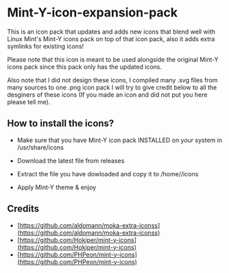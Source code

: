 # Mint-Y-icon-expansion-pack

This is an icon pack that updates and adds new icons that blend well with Linux Mint's Mint-Y icons pack on top of that icon pack, also it adds extra symlinks for existing icons!

Please note that this icon is meant to be used alongside the original Mint-Y icons pack since this pack only has the updated icons.

Also note that I did not design these icons, I compiled many .svg files from many sources to one .png icon pack I will try to give credit below to all the desginers of these icons (If you made an icon and did not put you here please tell me).
## How to install the icons?

- Make sure that you have Mint-Y icon pack INSTALLED on your system in /usr/share/icons

- Download the latest file from releases

- Extract the file you have dowloaded and copy it to /home/<username>/icons

- Apply Mint-Y theme & enjoy




## Credits

 - [https://github.com/aldomann/moka-extra-iconss](https://github.com/aldomann/moka-extra-iconss)
 - [https://github.com/Hokiper/mint-y-icons](https://github.com/Hokiper/mint-y-icons)
 - [https://github.com/PHPeon/mint-y-icons](https://github.com/PHPeon/mint-y-icons)

